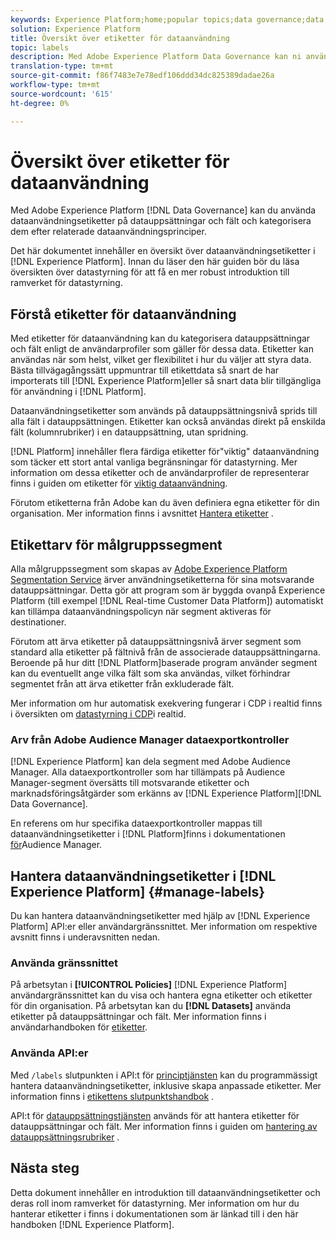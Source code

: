```yaml
---
keywords: Experience Platform;home;popular topics;data governance;data usage label api;policy service api;data usage labels overview
solution: Experience Platform
title: Översikt över etiketter för dataanvändning
topic: labels
description: Med Adobe Experience Platform Data Governance kan ni använda dataanvändningsetiketter på datauppsättningar och fält och kategorisera varje dataanvändning enligt relaterade policyer för dataanvändning. Det här dokumentet innehåller en översikt över dataanvändningsetiketter i Experience Platform.
translation-type: tm+mt
source-git-commit: f86f7483e7e78edf106ddd34dc825389dadae26a
workflow-type: tm+mt
source-wordcount: '615'
ht-degree: 0%

---
```



# Översikt över etiketter för dataanvändning

Med Adobe Experience Platform [!DNL Data Governance] kan du använda dataanvändningsetiketter på datauppsättningar och fält och kategorisera dem efter relaterade dataanvändningsprinciper.

Det här dokumentet innehåller en översikt över dataanvändningsetiketter i [!DNL Experience Platform]. Innan du läser den här guiden bör du läsa översikten över [](../home.md) datastyrning för att få en mer robust introduktion till ramverket för datastyrning.

## Förstå etiketter för dataanvändning

Med etiketter för dataanvändning kan du kategorisera datauppsättningar och fält enligt de användarprofiler som gäller för dessa data. Etiketter kan användas när som helst, vilket ger flexibilitet i hur du väljer att styra data. Bästa tillvägagångssätt uppmuntrar till etikettdata så snart de har importerats till [!DNL Experience Platform]eller så snart data blir tillgängliga för användning i [!DNL Platform].

Dataanvändningsetiketter som används på datauppsättningsnivå sprids till alla fält i datauppsättningen. Etiketter kan också användas direkt på enskilda fält (kolumnrubriker) i en datauppsättning, utan spridning.

[!DNL Platform] innehåller flera färdiga etiketter för&quot;viktig&quot; dataanvändning som täcker ett stort antal vanliga begränsningar för datastyrning. Mer information om dessa etiketter och de användarprofiler de representerar finns i guiden om etiketter för [viktig dataanvändning](reference.md).

Förutom etiketterna från Adobe kan du även definiera egna etiketter för din organisation. Mer information finns i avsnittet [Hantera etiketter](#manage-labels) .

## Etikettarv för målgruppssegment

Alla målgruppssegment som skapas av [Adobe Experience Platform Segmentation Service](../../segmentation/home.md) ärver användningsetiketterna för sina motsvarande datauppsättningar. Detta gör att program som är byggda ovanpå Experience Platform (till exempel [!DNL Real-time Customer Data Platform]) automatiskt kan tillämpa dataanvändningspolicyn när segment aktiveras för destinationer.

Förutom att ärva etiketter på datauppsättningsnivå ärver segment som standard alla etiketter på fältnivå från de associerade datauppsättningarna. Beroende på hur ditt [!DNL Platform]baserade program använder segment kan du eventuellt ange vilka fält som ska användas, vilket förhindrar segmentet från att ärva etiketter från exkluderade fält.

Mer information om hur automatisk exekvering fungerar i CDP i realtid finns i översikten om [datastyrning i CDP](../../rtcdp/privacy/data-governance-overview.md#enforce-data-usage-compliance)i realtid.

### Arv från Adobe Audience Manager dataexportkontroller

[!DNL Experience Platform] kan dela segment med Adobe Audience Manager. Alla dataexportkontroller som har tillämpats på Audience Manager-segment översätts till motsvarande etiketter och marknadsföringsåtgärder som erkänns av [!DNL Experience Platform][!DNL Data Governance].

En referens om hur specifika dataexportkontroller mappas till dataanvändningsetiketter i [!DNL Platform]finns i dokumentationen [för](https://docs.adobe.com/content/help/en/audience-manager/user-guide/implementation-integration-guides/integration-experience-platform/aam-aep-audience-sharing.html#aam-data-export-control-in-aep)Audience Manager.

## Hantera dataanvändningsetiketter i [!DNL Experience Platform] {#manage-labels}

Du kan hantera dataanvändningsetiketter med hjälp av [!DNL Experience Platform] API:er eller användargränssnittet. Mer information om respektive avsnitt finns i underavsnitten nedan.

### Använda gränssnittet

På arbetsytan i **[!UICONTROL Policies]** [!DNL Experience Platform] användargränssnittet kan du visa och hantera egna etiketter och etiketter för din organisation. På arbetsytan kan du **[!DNL Datasets]** använda etiketter på datauppsättningar och fält. Mer information finns i användarhandboken för [etiketter](user-guide.md).

### Använda API:er

Med `/labels` slutpunkten i API:t för [principtjänsten](https://www.adobe.io/apis/experienceplatform/home/api-reference.html#!acpdr/swagger-specs/dule-policy-service.yaml) kan du programmässigt hantera dataanvändningsetiketter, inklusive skapa anpassade etiketter. Mer information finns i [etikettens slutpunktshandbok](../api/labels.md) .

API:t för [datauppsättningstjänsten](https://www.adobe.io/apis/experienceplatform/home/api-reference.html#!acpdr/swagger-specs/dataset-service.yaml) används för att hantera etiketter för datauppsättningar och fält. Mer information finns i guiden om [hantering av datauppsättningsrubriker](./dataset-api.md) .

## Nästa steg

Detta dokument innehåller en introduktion till dataanvändningsetiketter och deras roll inom ramverket för datastyrning. Mer information om hur du hanterar etiketter i finns i dokumentationen som är länkad till i den här handboken [!DNL Experience Platform].